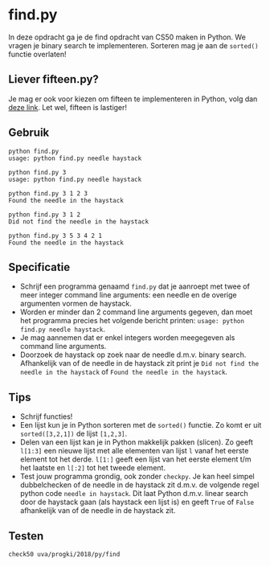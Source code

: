 # find.py

In deze opdracht ga je de find opdracht van CS50 maken in Python. We vragen je binary search te implementeren. Sorteren mag je aan de `sorted()` functie overlaten!

## Liever fifteen.py?

Je mag er ook voor kiezen om fifteen te implementeren in Python, volg dan [deze link](/problems/fifteen_py). Let wel, fifteen is lastiger!

## Gebruik

	python find.py
	usage: python find.py needle haystack

	python find.py 3
	usage: python find.py needle haystack

	python find.py 3 1 2 3
	Found the needle in the haystack

	python find.py 3 1 2
	Did not find the needle in the haystack

	python find.py 3 5 3 4 2 1
	Found the needle in the haystack

## Specificatie

* Schrijf een programma genaamd `find.py` dat je aanroept met twee of meer integer command line arguments: een needle en de overige argumenten vormen de haystack.
* Worden er minder dan 2 command line arguments gegeven, dan moet het programma precies het volgende bericht printen: `usage: python find.py needle haystack`.
* Je mag aannemen dat er enkel integers worden meegegeven als command line arguments.
* Doorzoek de haystack op zoek naar de needle d.m.v. binary search. Afhankelijk van of de needle in de haystack zit print je `Did not find the needle in the haystack` of `Found the needle in the haystack`.


## Tips

* Schrijf functies!
* Een lijst kun je in Python sorteren met de `sorted()` functie. Zo komt er uit `sorted([3,2,1])` de lijst `[1,2,3]`.
* Delen van een lijst kan je in Python makkelijk pakken (slicen). Zo geeft `l[1:3]` een nieuwe lijst met alle elementen van lijst `l` vanaf het eerste element tot het derde. `l[1:]` geeft een lijst van het eerste element t/m het laatste en `l[:2]` tot het tweede element.
* Test jouw programma grondig, ook zonder `checkpy`. Je kan heel simpel dubbelchecken of de needle in de haystack zit d.m.v. de volgende regel python code `needle in haystack`. Dit laat Python d.m.v. linear search door de haystack gaan (als haystack een lijst is) en geeft `True` of `False` afhankelijk van of de needle in de haystack zit.


## Testen

	check50 uva/progki/2018/py/find
